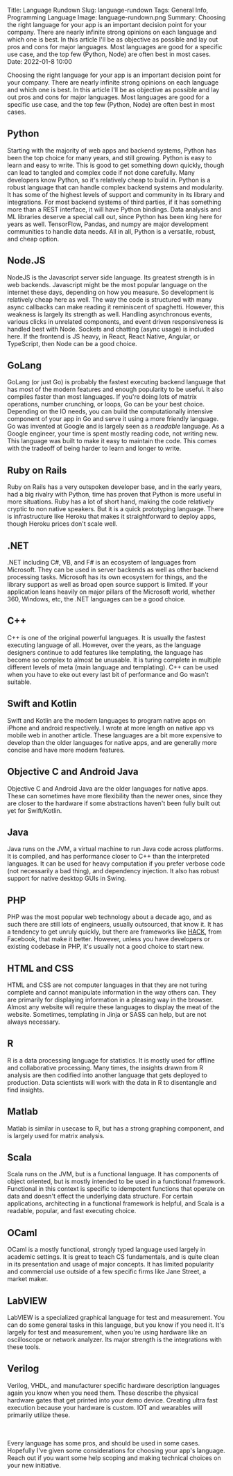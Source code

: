 Title: Language Rundown
Slug: language-rundown
Tags: General Info, Programming Language
Image: language-rundown.png
Summary: Choosing the right language for your app is an important decision point for your company. There are nearly infinite strong opinions on each language and which one is best. In this article I'll be as objective as possible and lay out pros and cons for major languages. Most languages are good for a specific use case, and the top few (Python, Node) are often best in most cases.
Date: 2022-01-8 10:00


Choosing the right language for your app is an important decision point for your company. There are nearly infinite strong opinions on each language and which one is best. In this article I'll be as objective as possible and lay out pros and cons for major languages. Most languages are good for a specific use case, and the top few (Python, Node) are often best in most cases.

## Python
Starting with the majority of web apps and backend systems, Python has been the top choice for many years, and still growing. Python is easy to learn and easy to write. This is good to get something down quickly, though can lead to tangled and complex code if not done carefully. Many developers know Python, so it's relatively cheap to build in. Python is a robust language that can handle complex backend systems and modularity. It has some of the highest levels of support and community in its library and integrations. For most backend systems of third parties, if it has something more than a REST interface, it will have Python bindings. Data analysis and ML libraries deserve a special call out, since Python has been king here for years as well. TensorFlow, Pandas, and numpy are major development communities to handle data needs. All in all, Python is a versatile, robust, and cheap option.

## Node.JS
NodeJS is the Javascript server side language. Its greatest strength is in web backends. Javascript might be the most popular language on the internet these days, depending on how you measure. So development is relatively cheap here as well. The way the code is structured with many async callbacks can make reading it reminiscent of spaghetti. However, this weakness is largely its strength as well. Handling asynchronous events, various clicks in unrelated components, and event driven responsiveness is handled best with Node. Sockets and chatting (async usage) is included here. If the frontend is JS heavy, in React, React Native, Angular, or TypeScript, then Node can be a good choice.

## GoLang
GoLang (or just Go) is probably the fastest executing backend language that has most of the modern features and enough popularity to be useful. It also compiles faster than most languages. If you're doing lots of matrix operations, number crunching, or loops, Go can be your best choice. Depending on the IO needs, you can build the computationally intensive component of your app in Go and serve it using a more friendly language. Go was invented at Google and is largely seen as a *readable* language. As a Google engineer, your time is spent mostly reading code, not writing new. This language was built to make it easy to maintain the code. This comes with the tradeoff of being harder to learn and longer to write.

## Ruby on Rails
Ruby on Rails has a very outspoken developer base, and in the early years, had a big rivalry with Python, time has proven that Python is more useful in more situations. Ruby has a lot of short hand, making the code relatively cryptic to non native speakers. But it is a quick prototyping language. There is infrastructure like Heroku that makes it straightforward to deploy apps, though Heroku prices don't scale well.

## .NET
.NET including C#, VB, and F# is an ecosystem of languages from Microsoft. They can be used in server backends as well as other backend processing tasks. Microsoft has its own ecosystem for things, and the library support as well as broad open source support is limited. If your application leans heavily on major pillars of the Microsoft world, whether 360, Windows, etc, the .NET languages can be a good choice.

## C++
C++ is one of the original powerful languages. It is usually the fastest executing language of all. However, over the years, as the language designers continue to add features like templating, the language has become so complex to almost be unusable. It is turing complete in multiple different levels of meta (main language and templating). C++ can be used when you have to eke out every last bit of performance and Go wasn't suitable.

## Swift and Kotlin
Swift and Kotlin are the modern languages to program native apps on iPhone and android respectively. I wrote at more length on native app vs mobile web in another article. These languages are a bit more expensive to develop than the older languages for native apps, and are generally more concise and have more modern features.

## Objective C and Android Java
Objective C and Android Java are the older languages for native apps. These can sometimes have more flexibility than the newer ones, since they are closer to the hardware if some abstractions haven't been fully built out yet for Swift/Kotlin.

## Java
Java runs on the JVM, a virtual machine to run Java code across platforms. It is compiled, and has performance closer to C++ than the interpreted languages. It can be used for heavy computation if you prefer verbose code (not necessarily a bad thing), and dependency injection. It also has robust support for native desktop GUIs in Swing.

## PHP
PHP was the most popular web technology about a decade ago, and as such there are still lots of engineers, usually outsourced, that know it. It has a tendency to get unruly quickly, but there are frameworks like [HACK](https://hacklang.org?ref=mvpengineer.com), from Facebook, that make it better. However, unless you have developers or existing codebase in PHP, it's usually not a good choice to start new.

## HTML and CSS
HTML and CSS are not computer languages in that they are not turing complete and cannot manipulate information in the way others can. They are primarily for displaying information in a pleasing way in the browser. Almost any website will require these languages to display the meat of the website. Sometimes, templating in Jinja or SASS can help, but are not always necessary.

## R
R is a data processing language for statistics. It is mostly used for offline and collaborative processing. Many times, the insights drawn from R analysis are then codified into another language that gets deployed to production. Data scientists will work with the data in R to disentangle and find insights.

## Matlab
Matlab is similar in usecase to R, but has a strong graphing component, and is largely used for matrix analysis. 

## Scala
Scala runs on the JVM, but is a functional language. It has components of object oriented, but is mostly intended to be used in a functional framework. Functional in this context is specific to idempotent functions that operate on data and doesn't effect the underlying data structure. For certain applications, architecting in a functional framework is helpful, and Scala is a readable, popular, and fast executing choice.

## OCaml
OCaml is a mostly functional, strongly typed language used largely in academic settings. It is great to teach CS fundamentals, and is quite clean in its presentation and usage of major concepts. It has limited popularity and commercial use outside of a few specific firms like Jane Street, a market maker.

## LabVIEW
LabVIEW is a specialized graphical language for test and measurement. You can do some general tasks in this language, but you know if you need it. It's largely for test and measurement, when you're using hardware like an oscilloscope or network analyzer. Its major strength is the integrations with these tools.

## Verilog
Verilog, VHDL, and manufacturer specific hardware description languages again you know when you need them. These describe the physical hardware gates that get printed into your demo device. Creating ultra fast execution because your hardware is custom. IOT and wearables will primarily utilize these.

<br><br>
Every language has some pros, and should be used in some cases. Hopefully I've given some considerations for choosing your app's language. Reach out if you want some help scoping and making technical choices on your new initiative.